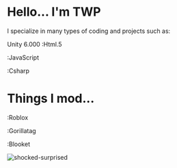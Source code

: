 Hello...
I'm TWP
===



I specialize in many types of coding and projects such as:

Unity 6.000
:Html.5

:JavaScript

:Csharp



# Things I mod...

:Roblox

:Gorillatag

:Blooket

![shocked-surprised](https://github.com/user-attachments/assets/6495038e-fdc3-4816-8db4-c5fdec0f220c)

